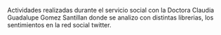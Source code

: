 Actividades realizadas durante el servicio social con la Doctora Claudia Guadalupe Gomez Santillan donde se analizo con distintas librerias, los sentimientos en la red social twitter.
